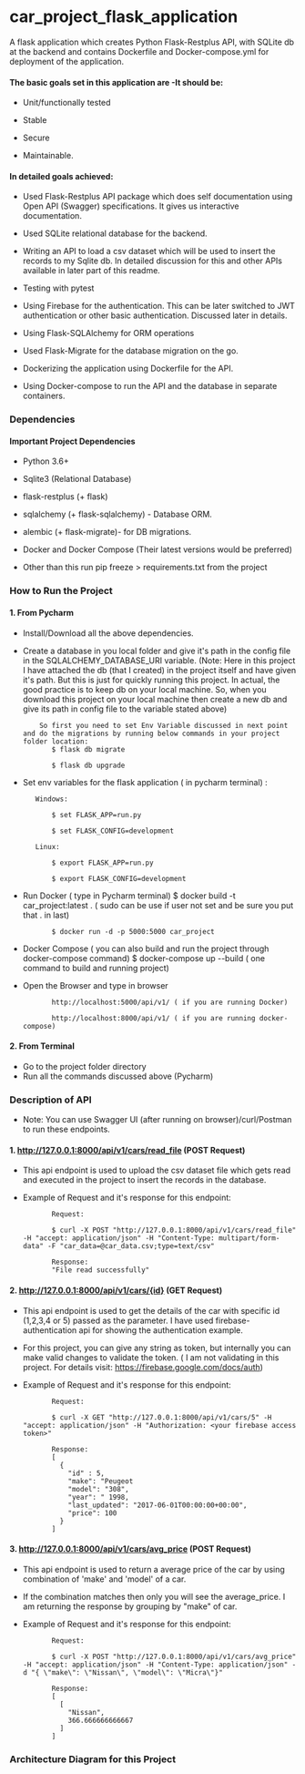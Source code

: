 # car_project_flask_application
A flask application which creates Python Flask-Restplus API, with SQLite db at the backend and contains Dockerfile and Docker-compose.yml for deployment of the application.

#### The basic goals set in this application are -It should be:

  - Unit/functionally tested
  
  - Stable
  
  - Secure
  
  - Maintainable.
  
#### In detailed goals achieved:

  - Used Flask-Restplus API package which does self documentation using Open API (Swagger) specifications. It gives us interactive 
          documentation.

  - Used SQLite relational database for the backend.

  - Writing an API to load a csv dataset which will be used to insert the records to my Sqlite db. In detailed discussion for this and 
     other APIs available in later part of this readme.

  - Testing with pytest

  - Using Firebase for the authentication. This can be later switched to JWT authentication or other basic authentication. Discussed 
     later in details.

  - Using Flask-SQLAlchemy for ORM operations

  - Used Flask-Migrate for the database migration on the go.

  - Dockerizing the application using Dockerfile for the API.

  - Using Docker-compose to run the API and the database in separate containers. 
      
### Dependencies

#### Important Project Dependencies

   - Python 3.6+
    
   - Sqlite3 (Relational Database)
    
   - flask-restplus (+ flask)
    
   - sqlalchemy (+ flask-sqlalchemy) - Database ORM.
    
   - alembic (+ flask-migrate)- for DB migrations.
    
   - Docker and Docker Compose (Their latest versions would be preferred)
    
   - Other than this run pip freeze > requirements.txt from the project

### How to Run the Project


 #### 1. From Pycharm
        
   - Install/Download all the above dependencies.
   - Create a database in you local folder and give it's path in the config file in the SQLALCHEMY_DATABASE_URI variable. 
      (Note: Here in this project I have attached the db (that I created) in the project itself and have given it's path. But this is just
             for quickly running this project. In actual, the good practice is to keep db on your local machine. So, when you download this
             project on your local machine then create a new db and give its path in config file to the variable stated above)
             
             So first you need to set Env Variable discussed in next point and do the migrations by running below commands in your project folder location:
                $ flask db migrate
                
                $ flask db upgrade
   - Set env variables for the flask application ( in pycharm terminal) : 
            
            Windows:
            
                $ set FLASK_APP=run.py
            
                $ set FLASK_CONFIG=development
            
            Linux:
                
                $ export FLASK_APP=run.py
                
                $ export FLASK_CONFIG=development
   - Run Docker ( type in Pycharm terminal)
                $ docker build -t car_project:latest . ( sudo can be use if user not set and be sure you put that . in last)
                
                $ docker run -d -p 5000:5000 car_project
   - Docker Compose ( you can also build and run the project through docker-compose command)
                $ docker-compose up --build ( one command to build and running project)
  
   - Open the Browser and type in browser
                
                http://localhost:5000/api/v1/ ( if you are running Docker)
                
                http://localhost:8000/api/v1/ ( if you are running docker-compose)
                
 #### 2. From Terminal
    
   - Go to the project folder directory
   - Run all the commands discussed above (Pycharm)
   
### Description of API

   - Note: You can use Swagger UI (after running on browser)/curl/Postman to run these endpoints.
   
 #### 1. http://127.0.0.1:8000/api/v1/cars/read_file (POST Request)
     
   - This api endpoint is used to upload the csv dataset file which gets read and executed in the project to insert the records in 
     the database.
     
   - Example of Request and it's response for this endpoint:
                
                Request:
                
                $ curl -X POST "http://127.0.0.1:8000/api/v1/cars/read_file" -H "accept: application/json" -H "Content-Type: multipart/form-data" -F "car_data=@car_data.csv;type=text/csv"
                
                Response:
                "File read successfully"
                
 #### 2. http://127.0.0.1:8000/api/v1/cars/{id} (GET Request)
     
   - This api endpoint is used to get the details of the car with specific id (1,2,3,4 or 5) passed as the parameter. I have used firebase-authentication api
     for showing the authentication example. 
   - For this project, you can give any string as token, but internally you can make valid changes to validate the token.
     ( I am not validating in this project. For details visit: https://firebase.google.com/docs/auth)
   - Example of Request and it's response for this endpoint:
                
                Request:        
                
                $ curl -X GET "http://127.0.0.1:8000/api/v1/cars/5" -H "accept: application/json" -H "Authorization: <your firebase access token>"
                
                Response:
                [
                  {
                    "id" : 5,
                    "make": "Peugeot
                    "model": "308",
                    "year": " 1998,
                    "last_updated": "2017-06-01T00:00:00+00:00",
                    "price": 100
                  }
                ]
                
 #### 3. http://127.0.0.1:8000/api/v1/cars/avg_price (POST Request)
     
   - This api endpoint is used to return a average price of the car by using combination of 'make' and 'model' of a car.
   - If the combination matches then only you will see the average_price. I am returning the response by grouping by "make" of car.
   - Example of Request and it's response for this endpoint:
                
                Request:
                
                $ curl -X POST "http://127.0.0.1:8000/api/v1/cars/avg_price" -H "accept: application/json" -H "Content-Type: application/json" -d "{ \"make\": \"Nissan\", \"model\": \"Micra\"}"
                
                Response:
                [
                  [
                    "Nissan",
                    366.666666666667
                  ]
                ]

### Architecture Diagram for this Project
